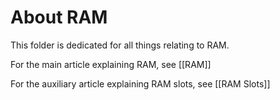 # About RAM

This folder is dedicated for all things relating to RAM.

For the main article explaining RAM, see [[RAM]]

For the auxiliary article explaining RAM slots, see [[RAM Slots]]
